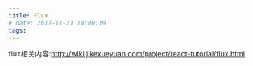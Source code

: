 ```yaml
---
title: Flux
# date: 2017-11-21 14:00:19
tags:
---
```

flux相关内容:http://wiki.jikexueyuan.com/project/react-tutorial/flux.html
